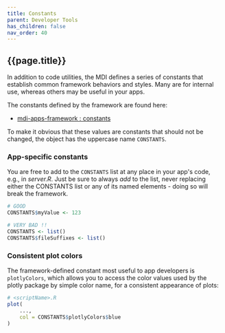 ```yaml
---
title: Constants
parent: Developer Tools
has_children: false
nav_order: 40
---
```


## {{page.title}}

In addition to code utilities, the MDI defines
a series of constants that establish common
framework behaviors and styles. Many are for
internal use, whereas others may be useful in your apps.

The constants defined by the framework are found here:

- [mdi-apps-framework : constants](https://github.com/MiDataInt/mdi-apps-framework/blob/main/shiny/shared/global/constants.R)

To make it obvious that these values are constants
that should not be changed, the object has the uppercase name
`CONSTANTS`.

### App-specific constants

You are free to add to the `CONSTANTS` list at any place 
in your app's code, e.g., in _server.R_. Just be sure
to always _add_ to the list, never replacing either the CONSTANTS
list or any of its named elements - doing so will break the framework.

```r
# GOOD
CONSTANTS$myValue <- 123

# VERY BAD !!
CONSTANTS <- list()
CONSTANTS$fileSuffixes <- list()
```

### Consistent plot colors

The framework-defined constant most useful to app developers
is `plotlyColors`, which allows you to access the color
values used by the plotly package by simple color name, for a consistent
appearance of plots:

```r
# <scriptName>.R
plot( 
    ...,
    col = CONSTANTS$plotlyColors$blue
)
```

